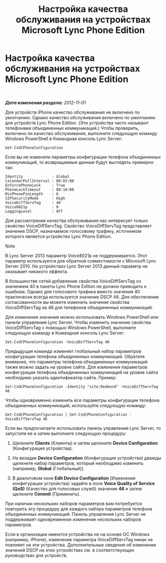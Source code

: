 ﻿---
title: Настройка качества обслуживания на устройствах Microsoft Lync Phone Edition
TOCTitle: Настройка качества обслуживания на устройствах Microsoft Lync Phone Edition
ms:assetid: a6eb2620-a512-4ab6-bdfd-eb76be43bbfe
ms:mtpsurl: https://technet.microsoft.com/ru-ru/library/JJ205137(v=OCS.15)
ms:contentKeyID: 49310770
ms.date: 05/19/2016
mtps_version: v=OCS.15
ms.translationtype: HT
---

# Настройка качества обслуживания на устройствах Microsoft Lync Phone Edition

 

_**Дата изменения раздела:** 2012-11-01_

Для устройств iPhone качество обслуживания не включено по умолчанию. Однако качество обслуживания включено по умолчанию для устройств Lync Phone Edition. (Эти устройства часто называют телефонами объединенных коммуникаций.) Чтобы проверить, включено ли качество обслуживания, выполните следующую команду Windows PowerShell в Командная консоль Lync Server:

    Get-CsUCPhoneConfiguration

Если вы не изменяли параметры конфигурации телефона объединенных коммуникаций, то возвращаемые данные будут выглядеть примерно так:

    Identity             : Global
    CalendarPollInterval : 00:03:00
    EnforcePhoneLock     : True
    PhoneLockTimeout     : 00:10:00
    MinPhonePinLength    : 6
    SIPSecurityMode      : High
    VoiceDiffServTag     : 40
    Voice8021p           : 0
    LoggingLevel         : Off

Для рассмотрения качества обслуживания нас интересует только свойство VoiceDiffServTag. Свойство VoiceDiffServTag представляет значение DSCP, назначаемое голосовому трафику, источником которого является устройство Lync Phone Edition.

> [!note]  
> В Lync Server 2013 параметр Voice8021p не поддерживается. Этот параметр используется для обратной совместимости с Microsoft Lync Server 2010. На устройствах Lync Server 2013 данный параметр не оказывает никакого эффекта.

В большинстве сетей добавление свойства VoiceDiffServTag со значением 40 в пакеты Lync Phone Edition не должно приводить к ошибкам. Однако для голосового трафика вместо значения 40 практически всегда используется значение DSCP 46. Для обеспечения согласованности вы можете изменить значение свойства VoiceDiffServTag на 46 для телефонов объединенных коммуникаций.

Для изменения значения можно использовать Windows PowerShell или панели управления Lync Server. Чтобы изменить значение свойства VoiceDiffServTag с помощью Windows PowerShell, выполните следующую команду в Командная консоль Lync Server:

    Set-CsUCPhoneConfiguration -VoiceDiffServTag 46

Предыдущая команда изменяет глобальный набор параметров конфигурации телефона объединенных коммуникаций. Обратите внимание, что параметры телефона объединенных коммуникаций также можно задать на уровне сайта. Для изменения параметров конфигурации телефона объединенных коммуникаций на уровне сайта необходимо указать идентификатор сайта. Пример:

    Set-CsUCPhoneConfiguration -Identity "site:Redmond" -VoiceDiffServTag 46

Чтобы одновременно изменить все параметры конфигурации телефона объединенных коммуникаций, используйте следующую команду:

    Get-CsUCPhoneConfiguration | Set-CsUCPhoneConfiguration -VoiceDiffServTag 46

Если вы предпочитаете использовать панель управления Lync Server, то запустите ее и затем выполните следующую процедуру:

1.  Щелкните **Clients** (Клиенты) и затем щелкните **Device Configuration** (Конфигурация устройства).

2.  На вкладке **Device Configuration** (Конфигурация устройства) дважды щелкните набор параметров, который необходимо изменить (например, **Global** (Глобальный)).

3.  В диалоговом окне **Edit Device Configuration** (Изменение конфигурации устройства) задайте в поле **Voice Quality of Service (QoS)** (Качество для голосовых служб) значение **46** и затем щелкните **Commit** (Применить).

При наличии нескольких наборов параметров вам потребуется повторить эту процедуру для каждого набора параметров телефона объединенных коммуникаций. Панель управления Lync Server не поддерживает одновременное изменение нескольких наборов параметров.

Если в организации имеются устройства не на основе ОС Windows (например, iPhone), изменение параметра VoiceDiffServTag никак не повлияет на эти устройства. Дополнительные сведения об изменении значений DSCP на этих устройствах см. в соответствующих руководствах для устройств.

